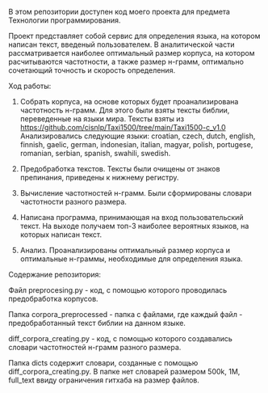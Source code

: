 В этом репозитории доступен код моего проекта для предмета Технологии программирования. 

Проект представляет собой сервис для определения языка, на котором написан текст, введеный пользователем. В аналитической части рассматривается наиболее оптимальный размер корпуса, на котором расчитываются частотности, а также размер н-грамм, оптимально сочетающий точность и скорость определения.


Ход работы:
1. Собрать корпуса, на основе которых будет проанализирована частотность н-грамм. Для этого были взяты тексты библии, переведенные на языки мира. Тексты взяты из https://github.com/cisnlp/Taxi1500/tree/main/Taxi1500-c_v1.0
Анализировались следующие языки: croatian, czech, dutch, english, finnish, gaelic, german, indonesian, italian, magyar, polish, portugese, romanian, serbian, spanish, swahili, swedish.

2. Предобработка текстов. Тексты были очищены от знаков препинания, приведены к нижнему регистру.

3. Вычисление частотностей н-грамм. Были сформированы словари частотности разного размера.

4. Написана программа, принимающая на вход пользовательский текст. На выходе получаем топ-3 наиболее вероятных языков, на которых написан текст.

5. Анализ. Проанализированы оптимальный размер корпуса и оптимальные н-граммы, необходимые для определения языка.


Содержание репозитория:

Файл preprocesing.py - код, с помощью которого проводилась предобработка корпусов.

Папка corpora_preprocessed - папка с файлами, где каждый файл - предобработанный текст библии на данном языке.

diff_corpora_creating.py - код, с помощью которого создавались словари частотностей н-грамм разного размера. 

Папка dicts содержит словари, созданные с помощью diff_corpora_creating.py. В папке нет словарей размером 500k, 1M, full_text ввиду ограничения гитхаба на размер файлов.


